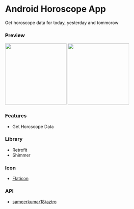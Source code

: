 # Android Horoscope App

Get horoscope data for today, yesterday and tommorow

### Preview
<img src="https://raw.githubusercontent.com/asengsaragih/public-image/master/horoscope/main.jpeg" width="200px"/> <img src="https://raw.githubusercontent.com/asengsaragih/public-image/master/horoscope/detail.jpeg" width="200px"/>

### Features
- Get Horoscope Data

### Library
- Retrofit
- Shimmer

### Icon
- [Flaticon](https://www.flaticon.com/)

### API
- [sameerkumar18/aztro](https://github.com/sameerkumar18/aztro)